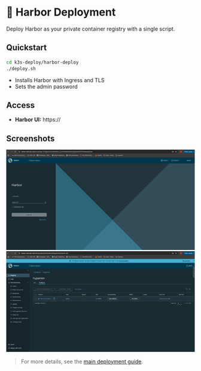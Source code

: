 # 🐳 Harbor Deployment

Deploy Harbor as your private container registry with a single script.

## Quickstart

```sh
cd k3s-deploy/harbor-deploy
./deploy.sh
```

- Installs Harbor with Ingress and TLS
- Sets the admin password

## Access

- **Harbor UI:** https://<your-harbor-domain>

## Screenshots

![Harbor Login](./screenshots/harbor-login.png)
![Harbor Projects](./screenshots/harbor-projects.png)

> For more details, see the [main deployment guide](../hyperion-stack-deploy/README.md).
